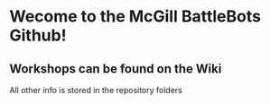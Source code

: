 # Wecome to the McGill BattleBots Github!

## Workshops can be found on the Wiki
All other info is stored in the repository folders 
